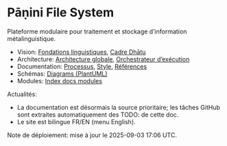 # Pāṇini File System

Plateforme modulaire pour traitement et stockage d’information métalinguistique.

- Vision: [Fondations linguistiques](linguistic-foundations.md), [Cadre Dhātu](dhatu-framework.md)
- Architecture: [Architecture globale](architecture.md), [Orchestrateur d’exécution](specs/execution-orchestrator.md)
- Documentation: [Processus](doc-process.md), [Style](style-guide.md), [Références](references.md)
- Schémas: [Diagrams (PlantUML)](diagrams.md)
- Modules: [Index docs modules](modules/index.md)

Actualités:
- La documentation est désormais la source prioritaire; les tâches GitHub sont extraites automatiquement des TODO: de cette doc.
- Le site est bilingue FR/EN (menu English).

Note de déploiement: mise à jour le 2025-09-03 17:06 UTC.
